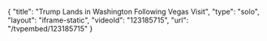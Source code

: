 {
    "title": "Trump Lands in Washington Following Vegas Visit",
    "type": "solo",
    "layout": "iframe-static",
    "videoId": "123185715",
    "url": "\/tvpembed\/123185715"
}